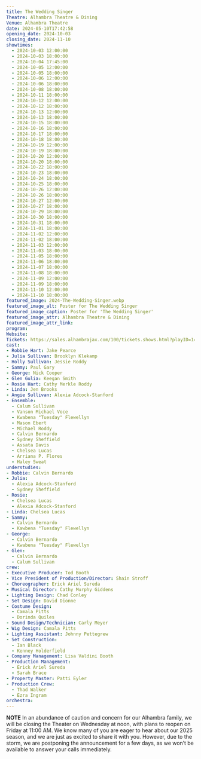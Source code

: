 ```yaml
---
title: The Wedding Singer
Theatre: Alhambra Theatre & Dining
Venue: Alhambra Theatre
date: 2024-05-10T17:42:58
opening_date: 2024-10-03
closing_date: 2024-11-10
showtimes:
  - 2024-10-03 12:00:00
  - 2024-10-03 18:00:00
  - 2024-10-04 17:45:00
  - 2024-10-05 12:00:00
  - 2024-10-05 18:00:00
  - 2024-10-06 12:00:00
  - 2024-10-06 18:00:00
  - 2024-10-08 18:00:00
  - 2024-10-11 18:00:00
  - 2024-10-12 12:00:00
  - 2024-10-12 18:00:00
  - 2024-10-13 12:00:00
  - 2024-10-13 18:00:00
  - 2024-10-15 18:00:00
  - 2024-10-16 18:00:00
  - 2024-10-17 18:00:00
  - 2024-10-18 18:00:00
  - 2024-10-19 12:00:00
  - 2024-10-19 18:00:00
  - 2024-10-20 12:00:00
  - 2024-10-20 18:00:00
  - 2024-10-22 18:00:00
  - 2024-10-23 18:00:00
  - 2024-10-24 18:00:00
  - 2024-10-25 18:00:00
  - 2024-10-26 12:00:00
  - 2024-10-26 18:00:00
  - 2024-10-27 12:00:00
  - 2024-10-27 18:00:00
  - 2024-10-29 18:00:00
  - 2024-10-30 18:00:00
  - 2024-10-31 18:00:00
  - 2024-11-01 18:00:00
  - 2024-11-02 12:00:00
  - 2024-11-02 18:00:00
  - 2024-11-03 12:00:00
  - 2024-11-03 18:00:00
  - 2024-11-05 18:00:00
  - 2024-11-06 18:00:00
  - 2024-11-07 18:00:00
  - 2024-11-08 18:00:00
  - 2024-11-09 12:00:00
  - 2024-11-09 18:00:00
  - 2024-11-10 12:00:00
  - 2024-11-10 18:00:00
featured_image: 2024-The-Wedding-Singer.webp
featured_image_alt: Poster for The Wedding Singer
featured_image_caption: Poster for 'The Wedding Singer'
featured_image_attr: Alhambra Theatre & Dining
featured_image_attr_link: 
program:
Website: 
Tickets: https://sales.alhambrajax.com/100/tickets.shows.html?playID=1460&code=WWW&qty_target=0
cast:
- Robbie Hart: Jake Pearce
- Julia Sullivan: Brooklyn Klekamp
- Holly Sullivan: Jessie Roddy
- Sammy: Paul Gary
- George: Nick Cooper
- Glen Gulia: Keegan Smith
- Rosie Hart: Cathy Merkle Roddy
- Linda: Jen Brooks
- Angie Sullivan: Alexia Adcock-Stanford
- Ensemble:
  - Calum Sullivan
  - Vanson Michael Voce
  - Kwabena "Tuesday" Flewellyn
  - Mason Ebert
  - Michael Roddy
  - Calvin Bernardo
  - Sydney Sheffield
  - Assata Davis
  - Chelsea Lucas
  - Arriana P. Flores
  - Haley Sweat
understudies:
- Robbie: Calvin Bernardo
- Julia: 
  - Alexia Adcock-Stanford
  - Sydney Sheffield
- Rosie: 
  - Chelsea Lucas
  - Alexia Adcock-Stanford
- Linda: Chelsea Lucas
- Sammy: 
  - Calvin Bernardo
  - Kawbena "Tuesday" Flewellyn
- George: 
  - Calvin Bernardo
  - Kwabena "Tuesday" Flewellyn
- Glen: 
  - Calvin Bernardo
  - Calum Sullivan
crew:
- Executive Producer: Tod Booth
- Vice President of Production/Director: Shain Stroff
- Choreographer: Erick Ariel Sureda
- Musical Director: Cathy Murphy Giddens
- Lighting Design: Chad Conley
- Set Design: David Dionne
- Costume Design: 
  - Camala Pitts
  - Dorinda Quiles
- Sound Design/Technician: Carly Meyer
- Wig Design: Camala Pitts
- Lighting Assistant: Johnny Pettegrew
- Set Construction: 
  - Ian Black
  - Kenney Holderfield
- Company Management: Lisa Valdini Booth
- Production Management: 
  - Erick Ariel Sureda
  - Sarah Brace
- Property Master: Patti Eyler
- Production Crew: 
  - Thad Walker
  - Ezra Ingram
orchestra:
---
```


**NOTE** In an abundance of caution and concern for our Alhambra family, we will be closing the Theater on Wednesday at noon, with plans to reopen on Friday at 11:00 AM. We know many of you are eager to hear about our 2025 season, and we are just as excited to share it with you. However, due to the storm, we are postponing the announcement for a few days, as we won’t be available to answer your calls immediately.
